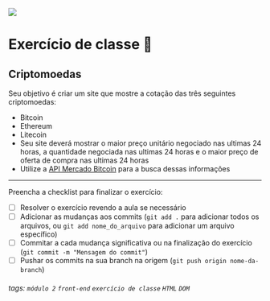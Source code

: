 ![](https://i.imgur.com/xG74tOh.png)

# Exercício de classe 🏫

## Criptomoedas

Seu objetivo é criar um site que mostre a cotação das três seguintes criptomoedas:
- Bitcoin
- Ethereum
- Litecoin
- Seu site deverá mostrar o maior preço unitário negociado nas ultimas 24 horas, a quantidade negociada nas ultimas 24 horas e o maior preço de oferta de compra nas ultimas 24 horas
- Utilize a [API Mercado Bitcoin](https://www.mercadobitcoin.com.br/api-doc/) para a busca dessas informações

---

Preencha a checklist para finalizar o exercício:

- [ ] Resolver o exercício revendo a aula se necessário
- [ ] Adicionar as mudanças aos commits (`git add .` para adicionar todos os arquivos, ou `git add nome_do_arquivo` para adicionar um arquivo específico)
- [ ] Commitar a cada mudança significativa ou na finalização do exercício (`git commit -m "Mensagem do commit"`)
- [ ] Pushar os commits na sua branch na origem (`git push origin nome-da-branch`)

###### tags: `módulo 2` `front-end` `exercício de classe` `HTML` `DOM`
